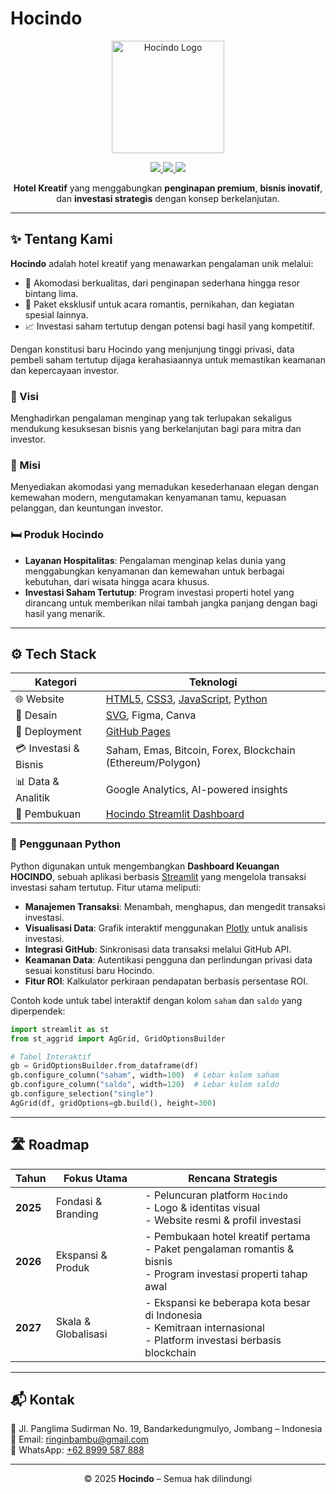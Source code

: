 # Hocindo

<p align="center">
  <img src="https://raw.githubusercontent.com/hocindo/hocindo.github.io/main/assets/hocindo_logo2.svg" alt="Hocindo Logo" width="180">
</p>

<p align="center">
  <a href="https://www.instagram.com/hotelcintadolar/">
    <img src="https://img.shields.io/badge/Instagram-hocindo-pink?logo=instagram&logoColor=white">
  </a>
  <a href="https://x.com/hocindo">
    <img src="https://img.shields.io/badge/hocindo-blue?logo=x&logoColor=white">
  </a>
  <a href="https://www.facebook.com/hotelcintadolar">
    <img src="https://img.shields.io/badge/Facebook-hocindo-blue?logo=facebook&logoColor=white">
  </a>
</p>

<p align="center">
  <b>Hotel Kreatif</b> yang menggabungkan <b>penginapan premium</b>, <b>bisnis inovatif</b>, dan <b>investasi strategis</b> dengan konsep berkelanjutan.
</p>

---

## ✨ Tentang Kami
**Hocindo** adalah hotel kreatif yang menawarkan pengalaman unik melalui:
- 🏨 Akomodasi berkualitas, dari penginapan sederhana hingga resor bintang lima.
- 💖 Paket eksklusif untuk acara romantis, pernikahan, dan kegiatan spesial lainnya.
- 📈 Investasi saham tertutup dengan potensi bagi hasil yang kompetitif.

Dengan konstitusi baru Hocindo yang menjunjung tinggi privasi, data pembeli saham tertutup dijaga kerahasiaannya untuk memastikan keamanan dan kepercayaan investor.

### 🎯 Visi
Menghadirkan pengalaman menginap yang tak terlupakan sekaligus mendukung kesuksesan bisnis yang berkelanjutan bagi para mitra dan investor.

### 🎯 Misi
Menyediakan akomodasi yang memadukan kesederhanaan elegan dengan kemewahan modern, mengutamakan kenyamanan tamu, kepuasan pelanggan, dan keuntungan investor.

### 🛏️ Produk Hocindo
- **Layanan Hospitalitas**: Pengalaman menginap kelas dunia yang menggabungkan kenyamanan dan kemewahan untuk berbagai kebutuhan, dari wisata hingga acara khusus.
- **Investasi Saham Tertutup**: Program investasi properti hotel yang dirancang untuk memberikan nilai tambah jangka panjang dengan bagi hasil yang menarik.

---

## ⚙️ Tech Stack

| Kategori                | Teknologi                                                                 |
|-------------------------|---------------------------------------------------------------------------|
| 🌐 Website             | [HTML5](https://developer.mozilla.org/en-US/docs/Web/HTML), [CSS3](https://developer.mozilla.org/en-US/docs/Web/CSS), [JavaScript](https://developer.mozilla.org/en-US/docs/Web/JavaScript), [Python](https://www.python.org/) |
| 🎨 Desain              | [SVG](https://developer.mozilla.org/en-US/docs/Web/SVG), Figma, Canva     |
| 🚀 Deployment          | [GitHub Pages](https://pages.github.com/)                                |
| 💳 Investasi & Bisnis  | Saham, Emas, Bitcoin, Forex, Blockchain (Ethereum/Polygon)               |
| 📊 Data & Analitik     | Google Analytics, AI-powered insights                                   |
| 💼 Pembukuan           | [Hocindo Streamlit Dashboard](https://hocindo.streamlit.app/)            |

### 🐍 Penggunaan Python
Python digunakan untuk mengembangkan **Dashboard Keuangan HOCINDO**, sebuah aplikasi berbasis [Streamlit](https://streamlit.io/) yang mengelola transaksi investasi saham tertutup. Fitur utama meliputi:
- **Manajemen Transaksi**: Menambah, menghapus, dan mengedit transaksi investasi.
- **Visualisasi Data**: Grafik interaktif menggunakan [Plotly](https://plotly.com/python/) untuk analisis investasi.
- **Integrasi GitHub**: Sinkronisasi data transaksi melalui GitHub API.
- **Keamanan Data**: Autentikasi pengguna dan perlindungan privasi data sesuai konstitusi baru Hocindo.
- **Fitur ROI**: Kalkulator perkiraan pendapatan berbasis persentase ROI.

Contoh kode untuk tabel interaktif dengan kolom `saham` dan `saldo` yang diperpendek:
```python
import streamlit as st
from st_aggrid import AgGrid, GridOptionsBuilder

# Tabel Interaktif
gb = GridOptionsBuilder.from_dataframe(df)
gb.configure_column("saham", width=100)  # Lebar kolom saham
gb.configure_column("saldo", width=120)  # Lebar kolom saldo
gb.configure_selection("single")
AgGrid(df, gridOptions=gb.build(), height=300)
```

---

## 🛣️ Roadmap

| Tahun | Fokus Utama | Rencana Strategis |
|-------|-------------|------------------|
| **2025** | Fondasi & Branding | - Peluncuran platform `Hocindo` <br> - Logo & identitas visual <br> - Website resmi & profil investasi |
| **2026** | Ekspansi & Produk | - Pembukaan hotel kreatif pertama <br> - Paket pengalaman romantis & bisnis <br> - Program investasi properti tahap awal |
| **2027** | Skala & Globalisasi | - Ekspansi ke beberapa kota besar di Indonesia <br> - Kemitraan internasional <br> - Platform investasi berbasis blockchain |

---

## 📬 Kontak
📍 Jl. Panglima Sudirman No. 19, Bandarkedungmulyo, Jombang – Indonesia  
📧 Email: [ringinbambu@gmail.com](mailto:ringinbambu@gmail.com)  
📱 WhatsApp: [+62 8999 587 888](https://wa.me/628999587888)  

---

<p align="center">
  © 2025 <b>Hocindo</b> – Semua hak dilindungi
</p>
